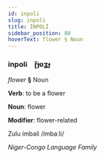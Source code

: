```yaml
---
id: inpoli
slug: inpoli
title: İNPOLİ
sidebar_position: 80
hoverText: flower § Noun
---
```


### inpoli&emsp;<span kind="abugida">ɽ̃ɟʋʓɟ</span>

*flower* **§** Noun

**Verb**: to be a flower

**Noun**: flower

**Modifier**: flower-related

Zulu ímbali /ímbaːli/

*Niger-Congo Language Family*